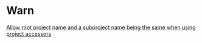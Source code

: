 # Warn

[Allow root project name and a subproject name being the same when using project accessors](https://github.com/gradle/gradle/issues/16608)
